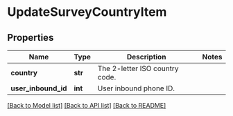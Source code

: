 # UpdateSurveyCountryItem

## Properties
Name | Type | Description | Notes
------------ | ------------- | ------------- | -------------
**country** | **str** | The 2-letter ISO country code. | 
**user_inbound_id** | **int** | User inbound phone ID. | 

[[Back to Model list]](../README.md#documentation-for-models) [[Back to API list]](../README.md#documentation-for-api-endpoints) [[Back to README]](../README.md)


